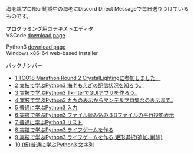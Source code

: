 海老競プロ部or勧誘中の海老にDiscord Direct Messageで毎日送りつけているものです。


プログラミング用のテキストエディタ  
VSCode [download page](https://code.visualstudio.com/download)

Python3 [download page](https://www.python.org/downloads/release/python-365/)  
Windows x86-64 web-based installer


バックナンバー  
- [ 1 TCO18 Marathon Round 2 CrystalLightingに参加しました。](https://github.com/ebi-cp/docs/blob/master/ebi-programing-magazine/1/README.md)  
- [ 2 実技で学ぶPython3 海老もえぎの配信状況を知ろう。](https://github.com/ebi-cp/docs/blob/master/ebi-programing-magazine/2/README.md)  
- [ 3 実技で学ぶPython3 TkinterでGUIアプリを作ろう｡](https://github.com/ebi-cp/docs/blob/master/ebi-programing-magazine/3/README.md)  
- [ 4 実技で学ぶPython3 九九の表示からマンデルブロ集合の表示まで｡](https://github.com/ebi-cp/docs/blob/master/ebi-programing-magazine/4/README.md)  
- [ 5 普通に学ぶPython3 入力](https://github.com/ebi-cp/docs/blob/master/ebi-programing-magazine/5/README.md)  
- [ 6 実技で学ぶPython3 ファイル読み込み３Dファイルの平行投影表示](https://github.com/ebi-cp/docs/blob/master/ebi-programing-magazine/6/README.md)  
- [ 7 普通に学ぶPython3 リスト](https://github.com/ebi-cp/docs/blob/master/ebi-programing-magazine/7/README.md)  
- [ 8 実技で学ぶPython3 ライフゲームを作る](https://github.com/ebi-cp/docs/blob/master/ebi-programing-magazine/8/README.md)  
- [ 9 実技で学ぶPython3 ライフゲームを作る 矩形選択(追加､削除)](https://github.com/ebi-cp/docs/blob/master/ebi-programing-magazine/9/README.md)  
- [10 (仮)普通に学ぶPython3 文字列](https://github.com/ebi-cp/docs/blob/master/ebi-programing-magazine/10/README.md)  
